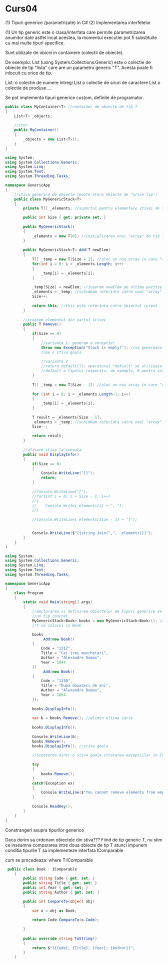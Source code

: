 # Curs04

(1) Tipuri generice (parametrizate) in C#
(2) Implementarea interfetelor

(1) Un tip generic este o clasa/interfata care permite parametrizarea anumitor
date astfel incat acestea, la momentul executiei pot fi substituite cu mai multe
tipuri specifice.

Sunt utilizate de obicei in containere (colectii de obiecte).

De exemplu: List<T> (using System.Collections.Generic) este o colectie de obiecte de tip "lista" care 
are un parametru generic "T". Acesta poate fi inlocuit cu orice de tip.

List<int>: o colectie de numere intregi
List<string> o colectie de siruri de caractere
List<Product> o colectie de produse
...

Se pot implementa tipuri generice custom, definite de programator.

```c#
public class MyContainer<T> //container de obiecte de tip T
{
	List<T> _objects;
	
	//ctor
	public MyContainer()
	{
		_objects = new List<T>();
	}
}
```

```c#
using System;
using System.Collections.Generic;
using System.Linq;
using System.Text;
using System.Threading.Tasks;

namespace GenericApp
{
    //stiva generica de obiecte (poate stoca obiecte de "orice tip")
    public class MyGenericStack<T>
    {
        private T[] _elements; //suportul pentru elementele stivei de tip generic T

        public int Size { get; private set; }
    
        public MyGenericStack()
        {
            _elements = new T[0]; //initializarea unui "array" de tip T cu 0 componente
        }
    
        public MyGenericStack<T> Add(T newElem)
        {
            T[] _temp = new T[Size + 1]; //aloc un nou array in care "sa incapa" si newElem
            for(int i = 0; i < _elements.Length; i++)
            {
                _temp[i] = _elements[i];
            }
    
            _temp[Size] = newElem; //inseram newElem pe ultima pozitie
            _elements = _temp; //schimbam referinta catre noul "array" temp
            Size++;
    
            return this; //this este referinta catre obiectul curent
        }
    
        //scoatem elementul din varful stivei
        public T Remove()
        {
            if(Size == 0)
            {
                //varianta 1: generam o exceptie!
                throw new Exception("Stack is empty!"); //se genereaza o exceptie daca se utilizeaza metoda Remove
                //pe o stiva goala
    
                //varianta 2
                //return default(T); operatorul "default" se utilieaza pentru un tip generic T si returneaza valoare
                //default a tipului respectiv; de exemplu, 0 pentru int, null pentru "Product" si orice tip referinta, false pentru bool
            }
    
            T[] _temp = new T[Size - 1]; //aloc un nou array in care "sa incapa" si newElem
            
            for (int i = 0; i < _elements.Length-1; i++)
            {
                _temp[i] = _elements[i];
            }
    
            T result = _elements[Size - 1];
            _elements = _temp; //schimbam referinta catre noul "array" temp
            Size--;
    
            return result;
        }
    
        //afisare stiva la consola
        public void DisplayInfo()
        {
            if(Size == 0)
            {
                Console.WriteLine("[]");
                return;
            }
    
            //Console.WriteLine("[");
            //for(int i = 0; i < Size - 1; i++)
            //{
            //    Console.Write(_elements[i] + ", ");
            //}
    
            //Console.WriteLine(_elements[Size - 1] + "]");


            Console.WriteLine($"[{string.Join(",", _elements)}]");
        }
    }
}
```

```c#
using System;
using System.Collections.Generic;
using System.Linq;
using System.Text;
using System.Threading.Tasks;

namespace GenericApp
{
    class Program
    {
        static void Main(string[] args)
        {
            //declararea si definirea obiectelor de tipuri generice se face substituind tipul generic cu
            //un tip concret
            MyGenericStack<Book> books = new MyGenericStack<Book>(); //acum, compilatorul C# peste tot pe unde vede
            //T va inlocui cu Book

            books
                .Add(new Book()
            {
                Code = "1212",
                Title = "Cei trei muschetari",
                Author = "Alexandre Dumas",
                Year = 1844
            })
                .Add(new Book()
            {
                Code = "1250",
                Title = "Dupa douazeci de ani",
                Author = "Alexandre Dumas",
                Year = 1864
            });
    
            books.DisplayInfo();
    
            var b = books.Remove(); //elimin ultima carte
            
            books.DisplayInfo();
    
            Console.WriteLine(b);
            books.Remove();
            books.DisplayInfo(); //stiva goala
    
            //Scoaterea dintr-o stiva goala (tratarea exceptiilor in C#)
    
            try
            {
                books.Remove();
            }
            catch(Exception ex)
            {
                Console.WriteLine($"You cannot remove elements from empty stack! error: {ex.Message}");
            }
            
            Console.ReadKey();
        }
    }
}
```

Constrangeri asupra tipurilor generice

Daca dorim sa ordonam obiectele din stiva???
Fiind de tip generic T, nu stim ce inseamna compararea intre doua obiecte de tip T
atunci impunem conditia tipurile T sa implementeze interfata IComparable

cum se procedeaza: where T:IComparable

```c#
 public class Book : IComparable
    {
        public string Code { get; set; }
        public string Title { get; set; }
        public int Year { get; set; }
        public string Author { get; set; }

        public int CompareTo(object obj)
        {
            var o = obj as Book;
    
            return Code.CompareTo(o.Code);
    
        }
    
        public override string ToString()
        {
            return $"[{Code}; {Title}; {Year}; {Author}]";
        }
    } 
```

